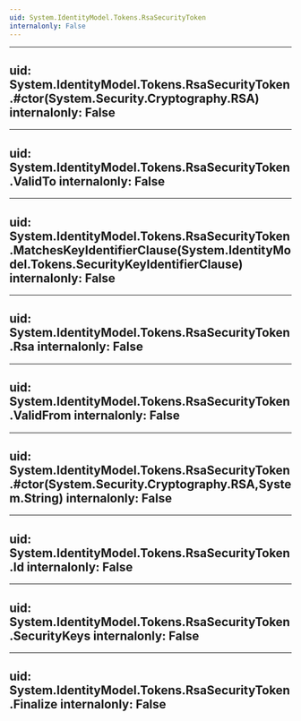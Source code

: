 ```yaml
---
uid: System.IdentityModel.Tokens.RsaSecurityToken
internalonly: False
---
```


---
uid: System.IdentityModel.Tokens.RsaSecurityToken.#ctor(System.Security.Cryptography.RSA)
internalonly: False
---

---
uid: System.IdentityModel.Tokens.RsaSecurityToken.ValidTo
internalonly: False
---

---
uid: System.IdentityModel.Tokens.RsaSecurityToken.MatchesKeyIdentifierClause(System.IdentityModel.Tokens.SecurityKeyIdentifierClause)
internalonly: False
---

---
uid: System.IdentityModel.Tokens.RsaSecurityToken.Rsa
internalonly: False
---

---
uid: System.IdentityModel.Tokens.RsaSecurityToken.ValidFrom
internalonly: False
---

---
uid: System.IdentityModel.Tokens.RsaSecurityToken.#ctor(System.Security.Cryptography.RSA,System.String)
internalonly: False
---

---
uid: System.IdentityModel.Tokens.RsaSecurityToken.Id
internalonly: False
---

---
uid: System.IdentityModel.Tokens.RsaSecurityToken.SecurityKeys
internalonly: False
---

---
uid: System.IdentityModel.Tokens.RsaSecurityToken.Finalize
internalonly: False
---
